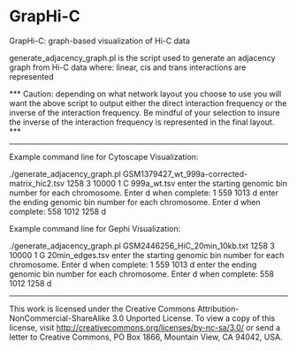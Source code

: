 # GrapHi-C
GrapHi-C: graph-based visualization of Hi-C data

generate_adjacency_graph.pl is the script used to generate an adjacency graph from Hi-C data where: linear, cis and trans interactions are represented


*** Caution: depending on what network layout you choose to use you will want the above script to output either the direct interaction frequency or the inverse of the interaction frequency. Be mindful of your selection to insure the inverse of the interaction frequency is represented in the final layout. ***

------------------------------------------------------------------------------------------

Example command line for Cytoscape Visualization:

./generate_adjacency_graph.pl GSM1379427_wt_999a-corrected-matrix_hic2.tsv  1258 3 10000 1 C 999a_wt.tsv
enter the starting genomic bin number for each chromosome. Enter d when complete: 1
559
1013
d
enter the ending genomic bin number for each chromosome. Enter d when complete: 558
1012
1258
d


Example command line for Gephi Visualization:

./generate_adjacency_graph.pl GSM2446256_HiC_20min_10kb.txt 1258 3 10000 1 G 20min_edges.tsv
enter the starting genomic bin number for each chromosome. Enter d when complete: 1
559
1013
d
enter the ending genomic bin number for each chromosome. Enter d when complete: 558
1012
1258
d

------------------------------------------------------------------------------------------

This work is licensed under the Creative Commons Attribution-NonCommercial-ShareAlike 3.0 Unported License. To view a copy of this license, visit http://creativecommons.org/licenses/by-nc-sa/3.0/ or send a letter to Creative Commons, PO Box 1866, Mountain View, CA 94042, USA.
